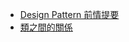 
- [Design Pattern 前情提要](https://github.com/a920604a/DesignPattern/wiki/Design-Pattern-preparation.md)
- [類之間的關係](https://github.com/a920604a/DesignPattern/wiki/Class-Relation.md)